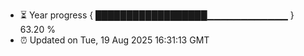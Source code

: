 - ⏳ Year progress { ██████████████████▁▁▁▁▁▁▁▁▁▁▁▁ } 63.20 %
- ⏰ Updated on Tue, 19 Aug 2025 16:31:13 GMT

